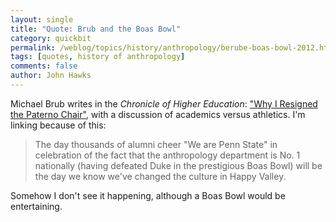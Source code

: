 ```yaml
---
layout: single 
title: "Quote: Brub and the Boas Bowl" 
category: quickbit
permalink: /weblog/topics/history/anthropology/berube-boas-bowl-2012.html
tags: [quotes, history of anthropology] 
comments: false 
author: John Hawks 
---
```



Michael Brub writes in the <em>Chronicle of Higher Education</em>: <a href="http://chronicle.com/article/Why-I-Resigned-the-Paterno/134944/">"Why I Resigned the Paterno Chair"</a>, with a discussion of academics versus athletics. I'm linking because of this: 

<blockquote>The day thousands of alumni cheer "We are Penn State" in celebration of the fact that the anthropology department is No. 1 nationally (having defeated Duke in the prestigious Boas Bowl) will be the day we know we've changed the culture in Happy Valley.</blockquote>

Somehow I don't see it happening, although a Boas Bowl would be entertaining. 

